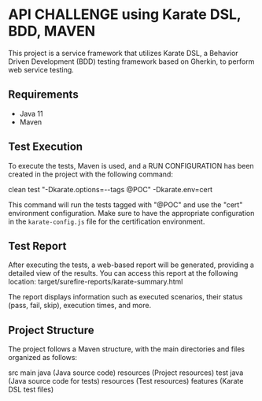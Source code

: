# API CHALLENGE using Karate DSL, BDD, MAVEN

This project is a service framework that utilizes Karate DSL, a Behavior Driven Development (BDD) testing framework based on Gherkin, to perform web service testing.

## Requirements

- Java 11
- Maven

## Test Execution

To execute the tests, Maven is used, and a RUN CONFIGURATION has been created in the project with the following command:

clean test "-Dkarate.options=--tags @POC" -Dkarate.env=cert


This command will run the tests tagged with "@POC" and use the "cert" environment configuration. 
Make sure to have the appropriate configuration in the `karate-config.js` file for the certification environment.

## Test Report

After executing the tests, a web-based report will be generated, providing a detailed view of the results. You can access this report at the following location:
target/surefire-reports/karate-summary.html

The report displays information such as executed scenarios, their status (pass, fail, skip), execution times, and more.

## Project Structure

The project follows a Maven structure, with the main directories and files organized as follows:

src
  main
    java (Java source code)
    resources (Project resources)
  test
    java (Java source code for tests)
    resources (Test resources)
      features (Karate DSL test files)


